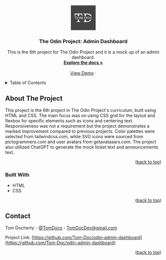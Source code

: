 <!-- PROJECT SHIELDS -->
<!--
*** I'm using markdown "reference style" links for readability.
*** Reference links are enclosed in brackets [ ] instead of parentheses ( ).
*** See the bottom of this document for the declaration of the reference variables
*** for contributors-url, forks-url, etc. This is an optional, concise syntax you may use.
*** https://www.markdownguide.org/basic-syntax/#reference-style-links
-->
<!-- [![Contributors][contributors-shield]][contributors-url]
[![Forks][forks-shield]][forks-url]
[![Stargazers][stars-shield]][stars-url]
[![Issues][issues-shield]][issues-url]
[![MIT License][license-shield]][license-url]
[![LinkedIn][linkedin-shield]][linkedin-url] -->



<!-- PROJECT LOGO -->
<br />
<div align="center">
  <a href="#">
    <img src="./icons/logo-color.png" alt="Logo" width="80" height="80">
  </a>

<h3 align="center">The Odin Project: Admin Dashboard</h3>

  <p align="center">
    This is the 6th project for The Odin Project and it is a mock up of an admin dashboard.
    <br />
    <a href="https://github.com/Tom-Doc/odin-admin-dashboard"><strong>Explore the docs »</strong></a>
    <br />
    <br />
    <a href="https://tom-doc.github.io/odin-admin-dashboard">View Demo</a>
    ·
    <!-- <a href="https://github.com/github_username/repo_name/issues">Report Bug</a>
    ·
    <a href="https://github.com/github_username/repo_name/issues">Request Feature</a> -->
  </p>
</div>



<!-- TABLE OF CONTENTS -->
<details>
  <summary>Table of Contents</summary>
  <ol>
    <li>
      <a href="#about-the-project">About The Project</a>
      <ul>
        <li><a href="#built-with">Built With</a></li>
      </ul>
    </li>
    <li>
      <!-- <a href="#getting-started">Getting Started</a>
      <ul>
        <li><a href="#prerequisites">Prerequisites</a></li>
        <li><a href="#installation">Installation</a></li>
      </ul> -->
    </li>
    <!-- <li><a href="#usage">Usage</a></li>
    <li><a href="#roadmap">Roadmap</a></li>
    <li><a href="#contributing">Contributing</a></li>
    <li><a href="#license">License</a></li> -->
    <li><a href="#contact">Contact</a></li>
    <!-- <li><a href="#acknowledgments">Acknowledgments</a></li> -->
  </ol>
</details>



<!-- ABOUT THE PROJECT -->
## About The Project

<!-- [![Product Name Screen Shot][product-screenshot]](./imgs/Screenshot.png) -->

This project is the 6th project in The Odin Project's curriculum, built using HTML and CSS. The main focus was on using CSS grid for the layout and flexbox for specific elements such as icons and centering text. Responsiveness was not a requirement but the project demonstrates a marked improvement compared to previous projects. Color palettes were selected from tailwindcss.com, while SVG icons were sourced from pictogrammers.com and user avatars from getavataaars.com. The project also utilized ChatGPT to generate the mock ticket text and announcements text.

<p align="right">(<a href="#readme-top">back to top</a>)</p>



### Built With

<!-- * [![Next][Next.js]][Next-url]
* [![React][React.js]][React-url]
* [![Vue][Vue.js]][Vue-url]
* [![Angular][Angular.io]][Angular-url]
* [![Svelte][Svelte.dev]][Svelte-url]
* [![Laravel][Laravel.com]][Laravel-url]
* [![Bootstrap][Bootstrap.com]][Bootstrap-url]
* [![JQuery][JQuery.com]][JQuery-url] -->
* HTML
* CSS
<!-- * Javascript -->

<p align="right">(<a href="#readme-top">back to top</a>)</p>



<!-- CONTACT -->
## Contact

Tom Docherty - [@TomDocs](https://twitter.com/TomDocs) - TomDocDev@gmail.com

Project Link: [https://github.com/Tom-Doc/odin-admin-dashboard](https://github.com/Tom-Doc/odin-admin-dashboard)

<p align="right">(<a href="#readme-top">back to top</a>)</p>
